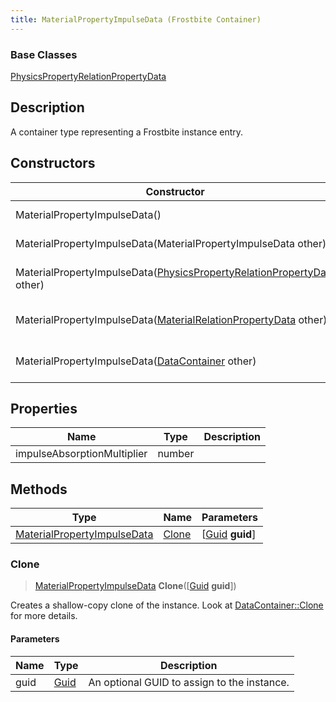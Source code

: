 ```yaml
---
title: MaterialPropertyImpulseData (Frostbite Container)
---
```

### Base Classes

[PhysicsPropertyRelationPropertyData](PhysicsPropertyRelationPropertyData)

## Description

A container type representing a Frostbite instance entry.

## Constructors

| Constructor                                                                                                   | Description                                                                                                                                                          |
| ------------------------------------------------------------------------------------------------------------- | -------------------------------------------------------------------------------------------------------------------------------------------------------------------- |
| MaterialPropertyImpulseData()                                                                                 | Create a new instance of this container type.                                                                                                                        |
| MaterialPropertyImpulseData(MaterialPropertyImpulseData other)                                                | Create a reference copy of an instance of the same type.                                                                                                             |
| MaterialPropertyImpulseData([PhysicsPropertyRelationPropertyData](PhysicsPropertyRelationPropertyData) other) | Upcast an instance of type [PhysicsPropertyRelationPropertyData](PhysicsPropertyRelationPropertyData) to [MaterialPropertyImpulseData](MaterialPropertyImpulseData). |
| MaterialPropertyImpulseData([MaterialRelationPropertyData](MaterialRelationPropertyData) other)               | Upcast an instance of type [MaterialRelationPropertyData](MaterialRelationPropertyData) to [MaterialPropertyImpulseData](MaterialPropertyImpulseData).               |
| MaterialPropertyImpulseData([DataContainer](/vext/ref/cls/shr/datacontainer) other)                        | Upcast an instance of type [DataContainer](/vext/ref/cls/shr/datacontainer) to [MaterialPropertyImpulseData](MaterialPropertyImpulseData).                        |

## Properties

| Name                        | Type   | Description |
| --------------------------- | ------ | ----------- |
| impulseAbsorptionMultiplier | number |             |

## Methods

| Type                                                       | Name            | Parameters                                     |
| ---------------------------------------------------------- | --------------- | ---------------------------------------------- |
| [MaterialPropertyImpulseData](MaterialPropertyImpulseData) | [Clone](#clone) | \[[Guid](/vext/ref/cls/shr/guid) **guid**\] |

### Clone

> [MaterialPropertyImpulseData](MaterialPropertyImpulseData) **Clone**(\[[Guid](/vext/ref/cls/shr/guid) **guid**\])

Creates a shallow-copy clone of the instance. Look at [DataContainer::Clone](/vext/ref/cls/shr/datacontainer#clone) for more details.

#### Parameters

| Name | Type         | Description                                 |
| ---- | ------------ | ------------------------------------------- |
| guid | [Guid](Guid) | An optional GUID to assign to the instance. |
